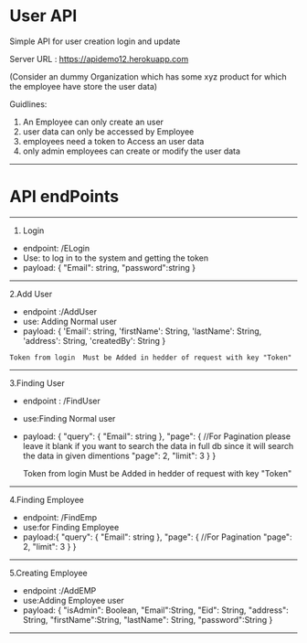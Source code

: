 # User API
Simple API for user creation login and update

 Server URL :  https://apidemo12.herokuapp.com

(Consider an dummy Organization which has some xyz product for which the employee have store the user data)

Guidlines:
1. An Employee can only create an user
2. user data can only be accessed by Employee
3. employees need a token to Access an user data
4. only admin employees can create or modify the user data

-----------------------------------------------------------------------------------
# API endPoints
-----------------------------------------------------------------------------------
1.  Login
*  endpoint: /ELogin
*  Use: to log in to the system and getting the token
*  payload:
  {
     "Email": string,
     "password":string
  }
 -----------------------------------------------------------------------------------
 
 2.Add User
 *   endpoint :/AddUser
 *   use: Adding Normal user
 *   payload:
   {
    'Email': string,
    'firstName': String,
    'lastName': String,
    'address': String,
    'createdBy': String
  }
   
    Token from login  Must be Added in hedder of request with key "Token" 
 -----------------------------------------------------------------------------------
 
3.Finding User 
* endpoint : /FindUser
*  use:Finding Normal user 
*  payload:
    {
      "query": {
          "Email": string 
      },
      "page": { //For Pagination please leave it blank if you want to search the data in full db  since it will search the data in given dimentions
          "page": 2, 
          "limit": 3
      }
  }
  
    Token from login  Must be Added in hedder of request with key "Token" 
-----------------------------------------------------------------------------------  

4.Finding Employee
 *  endpoint: /FindEmp  
 *  use:for Finding Employee
 *  payload:{
    "query": {
        "Email": string 
    },
    "page": { //For Pagination
        "page": 2, 
        "limit": 3
    }
  }
-----------------------------------------------------------------------------------

5.Creating Employee
  * endpoint :/AddEMP
  * use:Adding Employee user
  *  payload:
 {
   "isAdmin": Boolean,
   "Email":String,
   "Eid": String, 
   "address": String,
   "firstName":String,
   "lastName": String,
   "password":String
 }
----------------------------------------------------------------------------------- 
